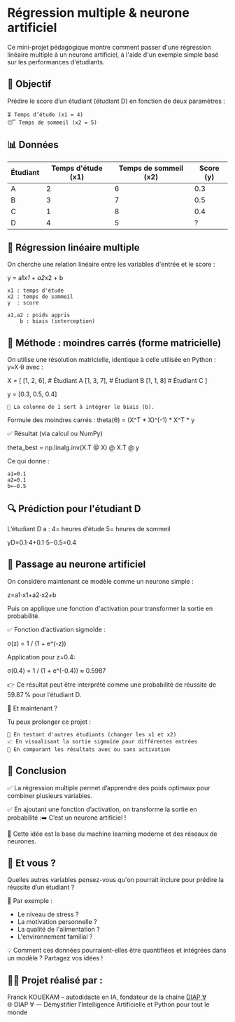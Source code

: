 # Régression multiple & neurone artificiel

Ce mini-projet pédagogique montre comment passer d'une régression linéaire multiple à un neurone artificiel, à l'aide d'un exemple simple basé sur les performances d'étudiants.

## 🎯 Objectif
Prédire le score d’un étudiant (étudiant D) en fonction de deux paramètres :

    ⏳ Temps d’étude (x1 = 4)
    😴 Temps de sommeil (x2 = 5)

## 📊 Données

| Étudiant | Temps d'étude (x1) | Temps de sommeil (x2) | Score (y) |
| -------- | ------------------ | --------------------- | --------- |
| A        | 2                  | 6                     | 0.3       |
| B        | 3                  | 7                     | 0.5       |
| C        | 1                  | 8                     | 0.4       |
| D        | 4                  | 5                     | ?         |

## 🧮 Régression linéaire multiple

On cherche une relation linéaire entre les variables d'entrée et le score :

y = a1*x1 + a2*x2 + b

    x1 : temps d'étude
    x2​ : temps de sommeil
    y  : score

    a1​,a2​ : poids appris
        b : biais (interception)

## 📐 Méthode : moindres carrés (forme matricielle)

On utilise une résolution matricielle, identique à celle utilisée en Python :
y=X⋅θ
avec :

X = [
  [1, 2, 6],   # Étudiant A
  [1, 3, 7],   # Étudiant B
  [1, 1, 8]    # Étudiant C
]

y = [0.3, 0.5, 0.4]

    🔎 La colonne de 1 sert à intégrer le biais (b).

Formule des moindres carrés :
theta(θ) = (X^T * X)^(-1) * X^T * y

✅ Résultat (via calcul ou NumPy)

theta_best = np.linalg.inv(X.T @ X) @ X.T @ y

Ce qui donne :

    a1=0.1
    a2=0.1
    b=−0.5

## 🔍 Prédiction pour l'étudiant D

L’étudiant D a :
    4= heures d’étude
    5= heures de sommeil

yD=0.1⋅4+0.1⋅5−0.5=0.4

## 🧠 Passage au neurone artificiel
On considère maintenant ce modèle comme un neurone simple :

z=a1⋅x1+a2⋅x2+b

Puis on applique une fonction d'activation pour transformer la sortie en probabilité.

✅ Fonction d’activation sigmoïde :

σ(z) = 1 / (1 + e^(-z))

Application pour z=0.4:

σ(0.4) = 1 / (1 + e^(-0.4)) ≈ 0.5987

👉 Ce résultat peut être interprété comme une probabilité de réussite de 59.87 % pour l’étudiant D.

🧠 Et maintenant ?

Tu peux prolonger ce projet :

    🔄 En testant d'autres étudiants (changer les x1​ et x2​)
    📈 En visualisant la sortie sigmoïde pour différentes entrées
    🧪 En comparant les résultats avec ou sans activation

## 📌 Conclusion

✅ La régression multiple permet d’apprendre des poids optimaux pour combiner plusieurs variables.

✅ En ajoutant une fonction d’activation, on transforme la sortie en probabilité :➡️ C’est un neurone artificiel !

🧠 Cette idée est la base du machine learning moderne et des réseaux de neurones.

## 💬 Et vous ?

Quelles autres variables pensez-vous qu'on pourrait inclure pour prédire la réussite d’un étudiant ?

📌 Par exemple :
- Le niveau de stress ?
- La motivation personnelle ?
- La qualité de l'alimentation ?
- L'environnement familial ?

💡 Comment ces données pourraient-elles être quantifiées et intégrées dans un modèle ?
Partagez vos idées !



## 👨‍🔬 Projet réalisé par :
Franck KOUEKAM – autodidacte en IA, fondateur de la chaîne [DIAP ∀](#)  
🌐 DIAP ∀ — Démystifier l’Intelligence Artificielle et Python pour tout le monde
